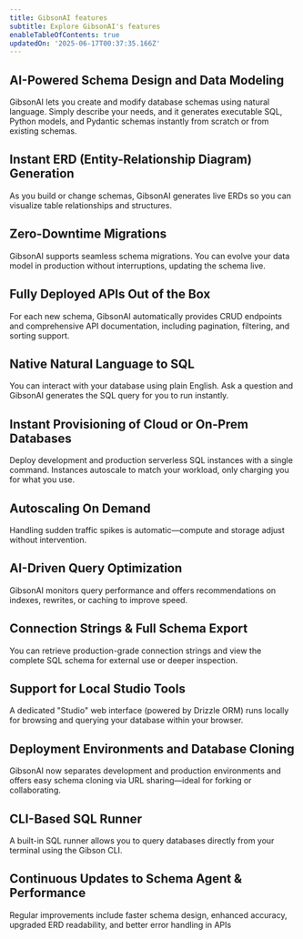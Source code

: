 ```yaml
---
title: GibsonAI features
subtitle: Explore GibsonAI's features
enableTableOfContents: true
updatedOn: '2025-06-17T00:37:35.166Z'
---
```


## AI-Powered Schema Design and Data Modeling

GibsonAI lets you create and modify database schemas using natural language. Simply describe your needs, and it generates executable SQL, Python models, and Pydantic schemas instantly from scratch or from existing schemas.

## Instant ERD (Entity-Relationship Diagram) Generation

As you build or change schemas, GibsonAI generates live ERDs so you can visualize table relationships and structures.

## Zero-Downtime Migrations

GibsonAI supports seamless schema migrations. You can evolve your data model in production without interruptions, updating the schema live.

## Fully Deployed APIs Out of the Box

For each new schema, GibsonAI automatically provides CRUD endpoints and comprehensive API documentation, including pagination, filtering, and sorting support.

## Native Natural Language to SQL

You can interact with your database using plain English. Ask a question and GibsonAI generates the SQL query for you to run instantly.

## Instant Provisioning of Cloud or On-Prem Databases

Deploy development and production serverless SQL instances with a single command. Instances autoscale to match your workload, only charging you for what you use.

## Autoscaling On Demand

Handling sudden traffic spikes is automatic—compute and storage adjust without intervention.

## AI-Driven Query Optimization

GibsonAI monitors query performance and offers recommendations on indexes, rewrites, or caching to improve speed.

## Connection Strings & Full Schema Export

You can retrieve production-grade connection strings and view the complete SQL schema for external use or deeper inspection.

## Support for Local Studio Tools

A dedicated "Studio" web interface (powered by Drizzle ORM) runs locally for browsing and querying your database within your browser.

## Deployment Environments and Database Cloning

GibsonAI now separates development and production environments and offers easy schema cloning via URL sharing—ideal for forking or collaborating.

## CLI-Based SQL Runner

A built-in SQL runner allows you to query databases directly from your terminal using the Gibson CLI.

## Continuous Updates to Schema Agent & Performance

Regular improvements include faster schema design, enhanced accuracy, upgraded ERD readability, and better error handling in APIs